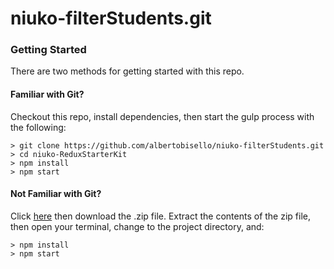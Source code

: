 # niuko-filterStudents.git

### Getting Started

There are two methods for getting started with this repo.

#### Familiar with Git?
Checkout this repo, install dependencies, then start the gulp process with the following:

```
> git clone https://github.com/albertobisello/niuko-filterStudents.git
> cd niuko-ReduxStarterKit
> npm install
> npm start
```

#### Not Familiar with Git?
Click [here](https://github.com/albertobisello/niuko-filterStudents.git/releases) then download the .zip file.  Extract the contents of the zip file, then open your terminal, change to the project directory, and:

```
> npm install
> npm start
```
